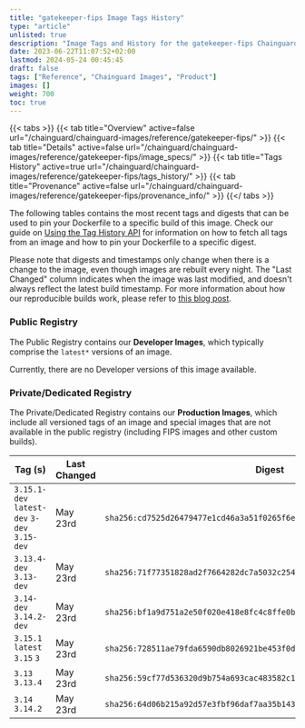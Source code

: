```yaml
---
title: "gatekeeper-fips Image Tags History"
type: "article"
unlisted: true
description: "Image Tags and History for the gatekeeper-fips Chainguard Image"
date: 2023-06-22T11:07:52+02:00
lastmod: 2024-05-24 00:45:45
draft: false
tags: ["Reference", "Chainguard Images", "Product"]
images: []
weight: 700
toc: true
---
```


{{< tabs >}}
{{< tab title="Overview" active=false url="/chainguard/chainguard-images/reference/gatekeeper-fips/" >}}
{{< tab title="Details" active=false url="/chainguard/chainguard-images/reference/gatekeeper-fips/image_specs/" >}}
{{< tab title="Tags History" active=true url="/chainguard/chainguard-images/reference/gatekeeper-fips/tags_history/" >}}
{{< tab title="Provenance" active=false url="/chainguard/chainguard-images/reference/gatekeeper-fips/provenance_info/" >}}
{{</ tabs >}}

The following tables contains the most recent tags and digests that can be used to pin your Dockerfile to a specific build of this image. Check our guide on [Using the Tag History API](/chainguard/chainguard-images/using-the-tag-history-api/) for information on how to fetch all tags from an image and how to pin your Dockerfile to a specific digest.

Please note that digests and timestamps only change when there is a change to the image, even though images are rebuilt every night. The "Last Changed" column indicates when the image was last modified, and doesn't always reflect the latest build timestamp. For more information about how our reproducible builds work, please refer to [this blog post](https://www.chainguard.dev/unchained/reproducing-chainguards-reproducible-image-builds).

### Public Registry
The Public Registry contains our **Developer Images**, which typically comprise the `latest*` versions of an image.

Currently, there are no Developer versions of this image available.

### Private/Dedicated Registry
The Private/Dedicated Registry contains our **Production Images**, which include all versioned tags of an image and special images that are not available in the public registry (including FIPS images and other custom builds).

| Tag (s)                                       | Last Changed | Digest                                                                    |
|-----------------------------------------------|--------------|---------------------------------------------------------------------------|
|  `3.15.1-dev` `latest-dev` `3-dev` `3.15-dev` | May 23rd     | `sha256:cd7525d26479477e1cd46a3a51f0265f6e50c234e0cfa137997fdb5aa517f802` |
|  `3.13.4-dev` `3.13-dev`                      | May 23rd     | `sha256:71f77351828ad2f7664282dc7a5032c2546fc4a0749e77e5ac1ad02b0027beeb` |
|  `3.14-dev` `3.14.2-dev`                      | May 23rd     | `sha256:bf1a9d751a2e50f020e418e8fc4c8ffe0b599540ca580a42fa88921c61e99bae` |
|  `3.15.1` `latest` `3.15` `3`                 | May 23rd     | `sha256:728511ae79fda6590db8026921be453f0dd90ebeadd633b665fe9470df070c76` |
|  `3.13` `3.13.4`                              | May 23rd     | `sha256:59cf77d536320d9b754a693cac483582c142ad72ed569a482be47538d5e0f999` |
|  `3.14` `3.14.2`                              | May 23rd     | `sha256:64d06b215a92d57e3fbf96daf7aa35b1432f7c0b800887da3fe40a6987ad49f7` |

